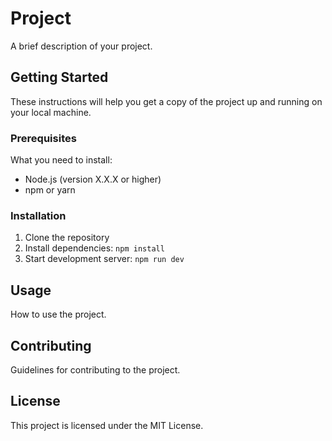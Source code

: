 # Project

A brief description of your project.

## Getting Started

These instructions will help you get a copy of the project up and running on your local machine.

### Prerequisites

What you need to install:
- Node.js (version X.X.X or higher)
- npm or yarn

### Installation

1. Clone the repository
2. Install dependencies: `npm install`
3. Start development server: `npm run dev`

## Usage

How to use the project.

## Contributing

Guidelines for contributing to the project.

## License

This project is licensed under the MIT License.